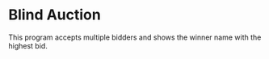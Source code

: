 # Blind Auction

This program accepts multiple bidders and shows the winner name with the highest bid.
